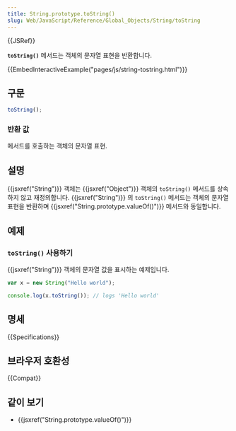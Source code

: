 ```yaml
---
title: String.prototype.toString()
slug: Web/JavaScript/Reference/Global_Objects/String/toString
---
```


{{JSRef}}

**`toString()`** 메서드는 객체의 문자열 표현을 반환합니다.

{{EmbedInteractiveExample("pages/js/string-tostring.html")}}

## 구문

```js
toString();
```

### 반환 값

메서드를 호출하는 객체의 문자열 표현.

## 설명

{{jsxref("String")}} 객체는 {{jsxref("Object")}} 객체의 `toString()` 메서드를 상속하지 않고 재정의합니다. {{jsxref("String")}} 의 `toString()` 메서드는 객체의 문자열 표현을 반환하며 {{jsxref("String.prototype.valueOf()")}} 메서드와 동일합니다.

## 예제

### `toString()` 사용하기

{{jsxref("String")}} 객체의 문자열 값을 표시하는 예제입니다.

```js
var x = new String("Hello world");

console.log(x.toString()); // logs 'Hello world'
```

## 명세

{{Specifications}}

## 브라우저 호환성

{{Compat}}

## 같이 보기

- {{jsxref("String.prototype.valueOf()")}}
